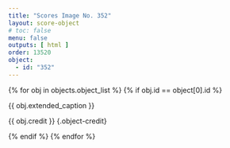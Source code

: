```yaml
---
title: "Scores Image No. 352"
layout: score-object
# toc: false
menu: false
outputs: [ html ]
order: 13520
object:
  - id: "352"
---
```


{% for obj in objects.object_list %}
{% if obj.id == object[0].id %}

{{ obj.extended_caption }}

{{ obj.credit }} {.object-credit}

{% endif %}
{% endfor %}
